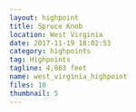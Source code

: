 ```yaml
---
layout: highpoint
title: Spruce Knob
location: West Virginia
date: 2017-11-19 18:02:53
category: highpoints
tag: Highpoints
tagline: 4,863 feet
name: west_virginia_highpoint
files: 10
thumbnail: 5
---
```

